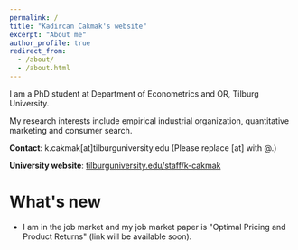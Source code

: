 ```yaml
---
permalink: /
title: "Kadircan Cakmak's website"
excerpt: "About me"
author_profile: true
redirect_from: 
  - /about/
  - /about.html
---
```


I am a PhD student at Department of Econometrics and OR, Tilburg University. 

My research interests include empirical industrial organization, quantitative marketing and consumer search. 

**Contact**: k.cakmak[at]tilburguniversity.edu    (Please replace [at] with @.)

**University website**: [tilburguniversity.edu/staff/k-cakmak](https://www.tilburguniversity.edu/staff/k-cakmak)

What's new
======
* I am in the job market and my job market paper is "Optimal Pricing and Product Returns" (link will be available soon).




